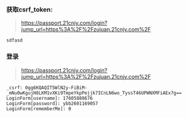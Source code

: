 ### 获取csrf_token:
> https://passport.21cnjy.com/login?jump_url=https%3A%2F%2Fzujuan.21cnjy.com%2F
```
sdfasd
```

### 登录
> https://passport.21cnjy.com/login?jump_url=https%3A%2F%2Fzujuan.21cnjy.com%2F
```
_csrf: 0gg6KQAQIT5WlN2y-FiBiM-_mNu0wKgujH8LKM1vXKi9TmpeYkpPejjk7ICnLN6wo_TyssT46UPWNXMFiAEx7g==
LoginForm[username]: 17605888676
LoginForm[password]: ybb2601169057
LoginForm[rememberMe]: 0
```